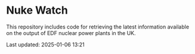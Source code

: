 # Nuke Watch

This repository includes code for retrieving the latest information available on the output of EDF nuclear power plants in the UK.

Last updated: 2025-01-06 13:21